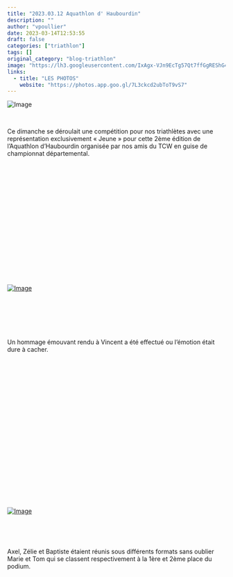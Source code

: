 ```yaml
---
title: "2023.03.12 Aquathlon d' Haubourdin"
description: ""
author: "vpoullier"
date: 2023-03-14T12:53:55
draft: false
categories: ["triathlon"]
tags: []
original_category: "blog-triathlon"
image: "https://lh3.googleusercontent.com/IxAgx-VJn9EcTg57Qt7ffGgREShG4fPUuklhbxPFMXcNmzC7daJ1OQEhF7N8uU1UwLz8qO1qwJJ933VZ_WK9VD1Gpt9k0ggY6KuBhWXtO50QyHgSj9HhAlaUMNKm-WK_oCoS6ZvmhquSqYJ_UQX7srWHxlyrfZ72f55D0m0-YvQCEcaIFRCMKRRwGG_aRxPKsRo5xbNolAtw8NnLwStigDca9vfUFcAKB6Gwx4iCnTjhozFtWx3bwBSfp1z6Vs6852-YdtUB5JaPZJ8QPjyvqY1tAsSPQWXBF1oqyq1H1giivGIQfQfdqlwwEOXKI2i3lYKhz2JQbZmMY_U6ZeF0XNcd1FJi3RVTPvANishrrJ6ZvOqxLx8yR0xSd9crYE6epxY4r4zanf2S6WCVLUpE2Z46CV_vXnaNYH2Srb0_S7qzdgT-rpLsO4aczxBjgWO68HJdLl_AT5u8pRfWln9h4486fZCuVSd0L1GOd0dTt7sd-cnkxWYpKvbTba3LfO_bFOGHzUpY9I4pUinS9XrSi4S1_sPA04VCz45GbI8a1O2U6lK13jyH6aSF4XEl8KwJORz3MyDA7SCYzpzHSLoZeHzj0MF27HZn5b7XHciqmY8RMdjXijstKLDD5TcA8P44w6TYGMFHwZdMkfa8JI-9NAmAzpMjsGtxSPMdWWWUA8E4fE1Jp8arGoahZYGk4NP2psXsvMm5cwdzeTCD-SqJbuhIG8bgjHpVKc20YLCRLcMabIkC9GrNPncCnqClUmrZlDOI9eD2VXyEdy9jDYR-lsgN_O0u7Lkq-SV8ch9qnEcrFooOKZ-UQjrG60F0mMIJ2H4PhneIoSNuZB0_5VPL79ZBYWzV_IVUFx6HyBXUrLlR07NSFQiCu0qiiSCJbyRakST8-VtRldP2s-DanOs5Hlj84KNbtwfUd0vX12ggOsLa9dPrsxd0nn6v_zVMdcFlWusuRIwidQTfSMIUdkcOkg=w1442-h961-s-no?authuser=0"
links:
  - title: "LES PHOTOS"
    website: "https://photos.app.goo.gl/7L3ckcd2ubToT9vS7"
---
```


![Image](https://lh3.googleusercontent.com/76OkcITz72M8ZOfFw6ijUcX_-3eFIzekOI9DxCEOGY-lm22YGC4iWjIw7vzQeV1aXmqyJxbD1E3Ubr225Qs3W39TN5ie2YeBxVf-Rs6j_9mUc5w_I_1loB8hJSUWkCpAlDSmxCD0XbtT-MOFYfSN_reJL1MSrknyugY7-WOE1RkeLmw-GN-WHk9qtgDryj8Tko3eskBf4Sz5FijFDT4bhTwmDRNXuJKCgtzk46wHTsR5zdSQLUN4i172FMA35Z8AoYlo4l_Tk3X4wI3j4BWOCRlKCYRCL3MTYRpNNbPjYY_JcyLrI_Sxw-wYXtBSxlVrm8kWoU6n0LulrXL-797VCfVNSynV00Psd9zvVJwjaGrBsunLN-chonKnbobI_GibKxNB8WM8A8ST-U0NqJCP3iUwaa1hIcLMjNnDYhHAcCS7XOtFiC4IAVoQu1gZXG8qim2wlV0R_kaX_No11E_iH0E9Tsjaq_eNc-F_Xjf2JSSu-rx9ch8Zdi0Z-HdKas5viQ7H8GP4_wWHcCqhRQP8axBIZldmpif9tiXrJJbNSF9lplRX36O8sm9fJ2TiFggLL4StKcpNaWdnAJ7rbZArucbWrQF9yKDMBXrv-PMgrMbN4krm62ERwerSaKtEB1pZP8-naTN7Wilu4er-X1swHyVb-kaMwzvikxQbCBYcDTZxcZ6gAkCO_3jGCxtltryNqWPy04mcRN1l-CjXvjUlCHrSCxO7GOM6UJRB7El-uVn6P7VI2an55X2JLoEXSTkG04GdqIQcfK1nFSSVcAiZut8MXNXtGn6Rd7YRm9pLdDGeVMrQQDEKIvt0MkF7VarrDJkPFMtnkq6nfuuzqB14sgNQgwpjhMnZmAkxFk6DQKJo0RH5YmvxrfjBchfBZ19Uj0eDMDcwl_tqnScJOO4nvFip7TessgsA-WUsH4Wwz_O9YszVEHuT1GofLL_cc1BHjAx5Pms76WT8vljY4ZCwzA=w721-h961-s-no?authuser=0)

&nbsp;

Ce dimanche se déroulait une compétition pour nos triathlètes avec une représentation exclusivement «&nbsp;Jeune&nbsp;» pour cette 2ème édition de l’Aquathlon d’Haubourdin organisée par nos amis du TCW en guise de championnat départemental.

&nbsp;

&nbsp;

&nbsp;

&nbsp;

&nbsp;

&nbsp;

&nbsp;

&nbsp;

&nbsp;

[![Image](https://lh3.googleusercontent.com/NRvnsKAC1G6No9K87OVBLSABExiDoI8DFNE0cHQK2ZOyPLhWflex32cgd7wUhNOSI1hFHevx_6cjpKuyrC9zTzSUD_mA7JjNo9iVcN3wh0wksMd1V2Yko91J7m1meAqXCFHk_-yLDX6hIkEK_RnGqf05k_YFNFDpd-sGOsJCi-G4748OeCK2Or0g_WCL89JpHWYufpRQEEsfupXoXu4dqzUsQBEk4x0A-FsKJpPCFnDJRvVaziK-vm3tUYhbFv5RfgLU1xlyVPYU3LU0O9iVB1rE1sZB5ATfBtHTFxZhhcdbrra4u0Ji7-KAJ1EyaCudfL5jDR2wJVeDE2HjPKArzJg9BA0pMmaUptYIqVf4eHQ-GT2Wti20EhvGkGaTN51HIxF_9XUXnmY6ySflMVolUSvFSKX-pRDJROEijAtOzdLlg59reAmzkKkteYOIehXArlVoCHfBVuNIgSmVT_R0oN17ez89X3vFUkTTWxNCN2gryP3X8JgzebTMTWCgJN7y8IpO9VpxznvP0rQDgxpGNWTONgQx7uDBv8KSN8tR6ytMwNVn-AQGOejGJ0n2_th1BzbNIWBLvzna8afg-P-QUzFphtfQzD3Sjo5HEq5d62UwahJFNjUrcJYQ5XCjwebjlfM8DnPiV422IPPqLwhs2x7mLhpW8pnBnnmW0eLWXX1HK2--mHBLRU0-ElWexlzV0i9_YM_YlfpZE96gQpNUNNcuKn1VgmZJD_9D5ZqgGpkt24w_zN55UP0vn5icaPzAy4DIFTbsRJGgkd2VHAkqsAvshL8uj5PX4_Q3DRcYmCdBVqUG1l5NgVX97WsLwp3Dq8LhQ87mi2VXTORnsuhW2DX6gJQ7DqohdcE_XecafITZpuMjVone70rvXELKuXEMpiXQmIL3FrAkwpsdmjc5XWn9JHi2kl_rxYmsfuX2iJbWvaZ38QfroZxJL8iN-dYlk1pWgFYmzWOoZb6M4k1k6A=w1024-h768-s-no?authuser=0)](https://lh3.googleusercontent.com/NRvnsKAC1G6No9K87OVBLSABExiDoI8DFNE0cHQK2ZOyPLhWflex32cgd7wUhNOSI1hFHevx_6cjpKuyrC9zTzSUD_mA7JjNo9iVcN3wh0wksMd1V2Yko91J7m1meAqXCFHk_-yLDX6hIkEK_RnGqf05k_YFNFDpd-sGOsJCi-G4748OeCK2Or0g_WCL89JpHWYufpRQEEsfupXoXu4dqzUsQBEk4x0A-FsKJpPCFnDJRvVaziK-vm3tUYhbFv5RfgLU1xlyVPYU3LU0O9iVB1rE1sZB5ATfBtHTFxZhhcdbrra4u0Ji7-KAJ1EyaCudfL5jDR2wJVeDE2HjPKArzJg9BA0pMmaUptYIqVf4eHQ-GT2Wti20EhvGkGaTN51HIxF_9XUXnmY6ySflMVolUSvFSKX-pRDJROEijAtOzdLlg59reAmzkKkteYOIehXArlVoCHfBVuNIgSmVT_R0oN17ez89X3vFUkTTWxNCN2gryP3X8JgzebTMTWCgJN7y8IpO9VpxznvP0rQDgxpGNWTONgQx7uDBv8KSN8tR6ytMwNVn-AQGOejGJ0n2_th1BzbNIWBLvzna8afg-P-QUzFphtfQzD3Sjo5HEq5d62UwahJFNjUrcJYQ5XCjwebjlfM8DnPiV422IPPqLwhs2x7mLhpW8pnBnnmW0eLWXX1HK2--mHBLRU0-ElWexlzV0i9_YM_YlfpZE96gQpNUNNcuKn1VgmZJD_9D5ZqgGpkt24w_zN55UP0vn5icaPzAy4DIFTbsRJGgkd2VHAkqsAvshL8uj5PX4_Q3DRcYmCdBVqUG1l5NgVX97WsLwp3Dq8LhQ87mi2VXTORnsuhW2DX6gJQ7DqohdcE_XecafITZpuMjVone70rvXELKuXEMpiXQmIL3FrAkwpsdmjc5XWn9JHi2kl_rxYmsfuX2iJbWvaZ38QfroZxJL8iN-dYlk1pWgFYmzWOoZb6M4k1k6A=w1024-h768-s-no?authuser=0)

&nbsp;

&nbsp;

&nbsp;

Un hommage émouvant rendu à Vincent a été effectué ou l’émotion était dure à cacher.

&nbsp;

&nbsp;

&nbsp;

&nbsp;

&nbsp;

&nbsp;

&nbsp;

&nbsp;

&nbsp;

&nbsp;

&nbsp;

[![Image](https://lh3.googleusercontent.com/b_4mywCC6yZFMhWFSmJOqk52fZtK7suOYFhyylTQNWirG9O33M5voeHAx9CIVVJXDXvOVPbe-rTSFaza2iHL1U8WMnWxvHw375MPZ0HJf1rvgMaWPJ_83A0DZWj09m7O_9_9u-FqNXmwPTquhWlE2K-z8d1xBdl9t8aOWoxrmDnHgujrYRpH88D-eK6za23wVEWeAdFZiUk5aWtnTPT_ml6gChInBwTiM7c3RapaczD8XW3wJNxa15CHTF6Y5kHzq7s4DQLVgtIOEf0GXofPTMPk0dOVCAiOyCTDBH2U_dCQvQ30sEahfkfBwn_yGZx9BxMMW3ymPb9nrcjvJzsb2B3paygVNtg3tUF60MjdMmu66PzFC4Rv3y2L-uWxFh-bunp4utc_prK44bJMIkRqtxM_nlvmVmEuMwgw7a4_4jfI2BiDn9UuojTJCFSxyCFGSRuIEAgh-cot3MqB7OZqVfCq-3zIZFVsVeK-GFzo379nXanYj17p8Qtp8AfFz-93hp8O4I6N6xu39bVtQeV6lyZgCFAggBIGYRnYWYFhS-z_XZ9V4Jo_jsKlZTFRimTt218uUc4lMtC-7yRFTsZqjFMBjP8FxXkqyWia3AvB-8U1gwFZhi-xChZwXzRPsBbZ2G17xmmZjzEefm9KjAc_L9WDGu0DHB8-6MXfCZTnl8jlt3xB_NKukuAr4msdXmax4E2g900kuYACw_98BQ5VvqZkNn9NS4u4378YhypML89PoLUvRHVRWY67440-OktD9MlM1JqpH58Pmx3X6J4wE1AkOiB2yDnrDWAr2zmtfR-wrvEP2oYpU8y2ZzuVDJqeSVvAUuCRFvM3Rd5U-6PfvTJy_aV0yrsB8btpdjfxqOR9amGtbtIB7P6ze510ZN2IQvNc2btITbr3WxNNfLddhXNVfWmF9s7FeO6K4eIBvS7LEiJ5rAwPw-NIvSENoM4eSXM1eZEoKfhkoMUR0CRMAA=w1024-h766-s-no?authuser=0)](https://lh3.googleusercontent.com/b_4mywCC6yZFMhWFSmJOqk52fZtK7suOYFhyylTQNWirG9O33M5voeHAx9CIVVJXDXvOVPbe-rTSFaza2iHL1U8WMnWxvHw375MPZ0HJf1rvgMaWPJ_83A0DZWj09m7O_9_9u-FqNXmwPTquhWlE2K-z8d1xBdl9t8aOWoxrmDnHgujrYRpH88D-eK6za23wVEWeAdFZiUk5aWtnTPT_ml6gChInBwTiM7c3RapaczD8XW3wJNxa15CHTF6Y5kHzq7s4DQLVgtIOEf0GXofPTMPk0dOVCAiOyCTDBH2U_dCQvQ30sEahfkfBwn_yGZx9BxMMW3ymPb9nrcjvJzsb2B3paygVNtg3tUF60MjdMmu66PzFC4Rv3y2L-uWxFh-bunp4utc_prK44bJMIkRqtxM_nlvmVmEuMwgw7a4_4jfI2BiDn9UuojTJCFSxyCFGSRuIEAgh-cot3MqB7OZqVfCq-3zIZFVsVeK-GFzo379nXanYj17p8Qtp8AfFz-93hp8O4I6N6xu39bVtQeV6lyZgCFAggBIGYRnYWYFhS-z_XZ9V4Jo_jsKlZTFRimTt218uUc4lMtC-7yRFTsZqjFMBjP8FxXkqyWia3AvB-8U1gwFZhi-xChZwXzRPsBbZ2G17xmmZjzEefm9KjAc_L9WDGu0DHB8-6MXfCZTnl8jlt3xB_NKukuAr4msdXmax4E2g900kuYACw_98BQ5VvqZkNn9NS4u4378YhypML89PoLUvRHVRWY67440-OktD9MlM1JqpH58Pmx3X6J4wE1AkOiB2yDnrDWAr2zmtfR-wrvEP2oYpU8y2ZzuVDJqeSVvAUuCRFvM3Rd5U-6PfvTJy_aV0yrsB8btpdjfxqOR9amGtbtIB7P6ze510ZN2IQvNc2btITbr3WxNNfLddhXNVfWmF9s7FeO6K4eIBvS7LEiJ5rAwPw-NIvSENoM4eSXM1eZEoKfhkoMUR0CRMAA=w1024-h766-s-no?authuser=0)

&nbsp;

&nbsp;

Axel, Zélie et Baptiste étaient réunis sous différents formats sans oublier Marie et Tom qui se classent respectivement à la 1ère et 2ème place du podium.